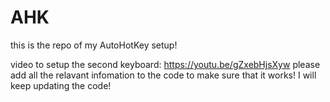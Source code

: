 # AHK
this is the repo of my AutoHotKey setup! 

video to setup the second keyboard: https://youtu.be/gZxebHjsXyw
please add all the relavant infomation to the code to make sure that it works! 
I will keep updating the code! 
